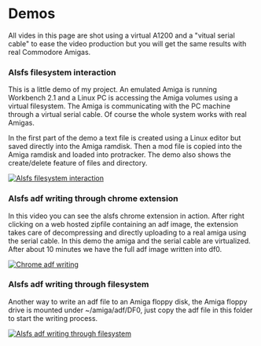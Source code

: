 # Demos
All vides in this page are shot using a virtual A1200 and a "vitual serial cable" to ease the video production but you will get the same results with real Commodore Amigas.

### Alsfs filesystem interaction
This is a little demo of my project.
An emulated Amiga is running Workbench 2.1 and a Linux PC is accessing the Amiga volumes using a virtual filesystem.
The Amiga is communicating with the PC machine through a virtual serial cable.
Of course the whole system works with real Amigas.

In the first part of the demo a text file is created using a Linux editor but saved directly into the Amiga ramdisk.
Then a mod file is copied into the Amiga ramdisk and loaded into protracker.
The demo also shows the create/delete feature of files and directory.

[![Alsfs filesystem interaction](https://img.youtube.com/vi/HHleQ2CO39Y/0.jpg)](https://www.youtube.com/watch?v=HHleQ2CO39Y)

### Alsfs adf writing through chrome extension
In this video you can see the alsfs chrome extension in action.
After right clicking on a web hosted zipfile containing an adf image, the extension takes care of decompressing and directly uploading to a real amiga using the serial cable.
In this demo the amiga and the serial cable are virtualized.
After about 10 minutes we have the full adf image written into df0.

[![Chrome adf writing](https://img.youtube.com/vi/Epe-nVQ9MEo/0.jpg)](https://www.youtube.com/watch?v=Epe-nVQ9MEo)

### Alsfs adf writing through filesystem
Another way to write an adf file to an Amiga floppy disk, the Amiga floppy drive is mounted under ~/amiga/adf/DF0, just copy the adf file in this folder to start the writing process.

[![Alsfs adf writing through filesystem](https://img.youtube.com/vi/IXfTbbD9-8w/0.jpg)](https://www.youtube.com/watch?v=IXfTbbD9-8w)


